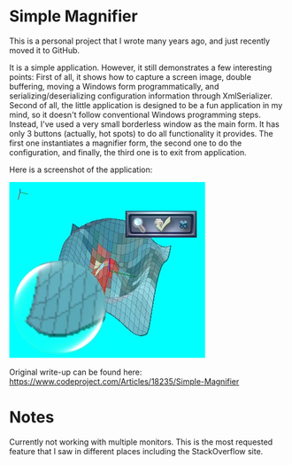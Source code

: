 # Simple Magnifier

This is a personal project that I wrote many years ago, and just recently moved it to GitHub.

It is a simple application. However, it still demonstrates a few interesting points: First of all, it shows how to capture a screen image, double buffering, moving a Windows form programmatically, and serializing/deserializing configuration information through XmlSerializer. Second of all, the little application is designed to be a fun application in my mind, so it doesn't follow conventional Windows programming steps. Instead, I've used a very small borderless window as the main form. It has only 3 buttons (actually, hot spots) to do all functionality it provides. The first one instantiates a magnifier form, the second one to do the configuration, and finally, the third one is to exit from application.

Here is a screenshot of the application:

![](sample-images/sample1.png)


Original write-up can be found here: https://www.codeproject.com/Articles/18235/Simple-Magnifier


# Notes

Currently not working with multiple monitors. This is the most requested feature that I saw in different places including the StackOverflow site.
